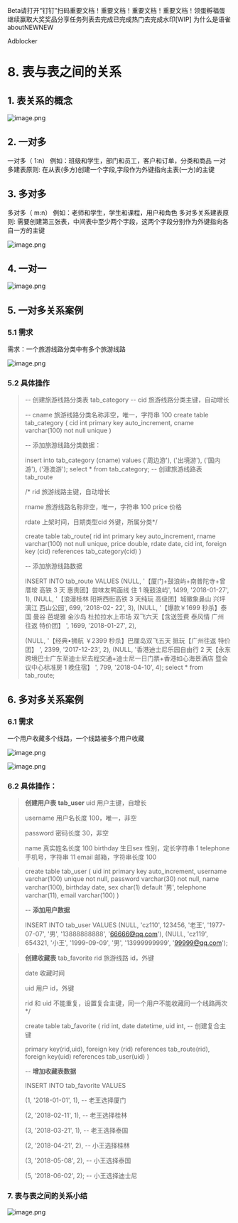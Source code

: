 Beta请打开“钉钉”扫码重要文档！重要文档！重要文档！重要文档！领蛋孵福蛋继续赢取大奖奖品分享任务列表去完成已完成热门去完成水印[WIP] 为什么是语雀aboutNEWNEW

Adblocker



# 8. 表与表之间的关系

## 1. 表关系的概念



![image.png](https://cdn.nlark.com/yuque/0/2019/png/446852/1572871079007-85cc3340-d595-4cee-a9f5-3625bdc4411f.png)





## 2. 一对多

一对多（ 1:n） 例如：班级和学生，部门和员工，客户和订单，分类和商品
一对多建表原则: 在从表(多方)创建一个字段,字段作为外键指向主表(一方)的主键





## 3. 多对多

多对多（ m:n） 例如：老师和学生，学生和课程，用户和角色
多对多关系建表原则: 需要创建第三张表，中间表中至少两个字段，这两个字段分别作为外键指向各自一方的主键

![image.png](https://cdn.nlark.com/yuque/0/2019/png/446852/1572871307595-2b494501-65ad-4810-8161-d5dbbbe89bb5.png)





## 4. 一对一



![image.png](https://cdn.nlark.com/yuque/0/2019/png/446852/1572871331511-a69d9cef-0a4c-42fd-b6cf-cf316e341dbc.png)





## 5. 一对多关系案例

### 5.1 需求

需求：一个旅游线路分类中有多个旅游线路

![image.png](https://cdn.nlark.com/yuque/0/2019/png/446852/1572871381043-b88022e5-e711-49de-9ba9-60ecf5dd8bd9.png)





### 5.2 具体操作

> -- 创建旅游线路分类表 tab_category
> -- cid 旅游线路分类主键，自动增长
>
> -- cname 旅游线路分类名称非空，唯一，字符串 100
> create table tab_category (
> cid int primary key auto_increment,
> cname varchar(100) not null unique
> )
>
> 
>
> -- 添加旅游线路分类数据：
>
> insert into tab_category (cname) values ('周边游'), ('出境游'), ('国内游'), ('港澳游');
> select * from tab_category;
> -- 创建旅游线路表 tab_route
>
> 
> /*
> rid 旅游线路主键，自动增长
>
> rname 旅游线路名称非空，唯一，字符串 100
> price 价格
>
> rdate 上架时间，日期类型cid 外键，所属分类*/
>
> 
> create table tab_route(
> rid int primary key auto_increment,
> rname varchar(100) not null unique,
> price double,
> rdate date,
> cid int,
> foreign key (cid) references tab_category(cid)
> )
>
> 
> -- 添加旅游线路数据
>
> INSERT INTO tab_route VALUES
> (NULL, '【厦门+鼓浪屿+南普陀寺+曾厝垵 高铁 3 天 惠贵团】尝味友鸭面线 住 1 晚鼓浪屿', 1499,
> '2018-01-27', 1),
> (NULL, '【浪漫桂林 阳朔西街高铁 3 天纯玩 高级团】城徽象鼻山 兴坪漓江 西山公园', 699, '2018-02-
> 22', 3),
> (NULL, '【爆款￥1699 秒杀】泰国 曼谷 芭堤雅 金沙岛 杜拉拉水上市场 双飞六天【含送签费 泰风情 广州
> 往返 特价团】 ', 1699, '2018-01-27', 2),
>
> (NULL, '【经典•狮航 ￥2399 秒杀】巴厘岛双飞五天 抵玩【广州往返 特价团】 ', 2399, '2017-12-23',
> 2),
> (NULL, '香港迪士尼乐园自由行 2 天【永东跨境巴士广东至迪士尼去程交通+迪士尼一日门票+香港如心海景酒店
> 暨会议中心标准房 1 晚住宿】 ', 799, '2018-04-10', 4);
> select * from tab_route;







## 6. 多对多关系案例

### 6.1 需求

一个用户收藏多个线路，一个线路被多个用户收藏

![image.png](https://cdn.nlark.com/yuque/0/2019/png/446852/1572871634183-85460efe-77f5-47bd-aa27-4cf090816018.png)

![image.png](https://cdn.nlark.com/yuque/0/2019/png/446852/1572871644109-15d57453-3d34-4a61-b1b4-b04a68926f0a.png)





### 6.2 具体操作：

> **创建用户表** **tab_user**
> uid 用户主键，自增长
>
> username 用户名长度 100，唯一，非空
>
> password 密码长度 30，非空
>
> name 真实姓名长度 100
> birthday 生日sex 性别，定长字符串 1
> telephone 手机号，字符串 11
> email 邮箱，字符串长度 100



> create table tab_user (
> uid int primary key auto_increment,
> username varchar(100) unique not null,
> password varchar(30) not null,
> name varchar(100),
> birthday date,
> sex char(1) default '男',
> telephone varchar(11),
> email varchar(100)
> )
>
> -- **添加用户数据**
>
> INSERT INTO tab_user VALUES
> (NULL, 'cz110', 123456, '老王', '1977-07-07', '男', '13888888888', '66666@qq.com'),
> (NULL, 'cz119', 654321, '小王', '1999-09-09', '男', '13999999999', '99999@qq.com');



> **创建收藏表** tab_favorite
> rid 旅游线路 id，外键
>
> date 收藏时间
>
> uid 用户 id，外键
>
> rid 和 uid 不能重复，设置复合主键，同一个用户不能收藏同一个线路两次*/
>
> 
>
> create table tab_favorite (
>   rid int,
>   date datetime,
>   uid int,
>   -- 创建复合主键
>
> primary key(rid,uid),
>   foreign key (rid) references tab_route(rid),
>   foreign key(uid) references tab_user(uid)
> )
>
> -- **增加收藏表数据**
>
> INSERT INTO tab_favorite VALUES
>
> (1, '2018-01-01', 1), -- 老王选择厦门
>
> (2, '2018-02-11', 1), -- 老王选择桂林
>
> (3, '2018-03-21', 1), -- 老王选择泰国
>
> (2, '2018-04-21', 2), -- 小王选择桂林
>
> (3, '2018-05-08', 2), -- 小王选择泰国
>
> (5, '2018-06-02', 2); -- 小王选择迪士尼





### 7. 表与表之间的关系小结



![image.png](https://cdn.nlark.com/yuque/0/2019/png/446852/1572871966205-e4b35570-d830-4f98-b50c-67ba503e032f.png)